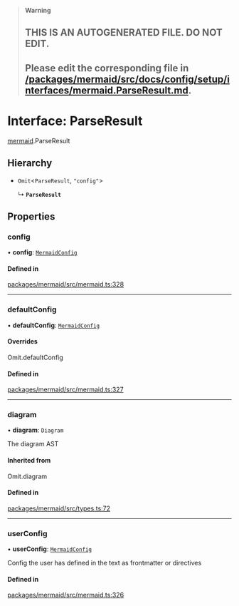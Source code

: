 > **Warning**
>
> ## THIS IS AN AUTOGENERATED FILE. DO NOT EDIT.
>
> ## Please edit the corresponding file in [/packages/mermaid/src/docs/config/setup/interfaces/mermaid.ParseResult.md](../../../../packages/mermaid/src/docs/config/setup/interfaces/mermaid.ParseResult.md).

# Interface: ParseResult

[mermaid](../modules/mermaid.md).ParseResult

## Hierarchy

- `Omit`<`ParseResult`, `"config"`>

  ↳ **`ParseResult`**

## Properties

### config

• **config**: [`MermaidConfig`](mermaid.MermaidConfig.md)

#### Defined in

[packages/mermaid/src/mermaid.ts:328](https://github.com/mermaid-js/mermaid/blob/master/packages/mermaid/src/mermaid.ts#L328)

---

### defaultConfig

• **defaultConfig**: [`MermaidConfig`](mermaid.MermaidConfig.md)

#### Overrides

Omit.defaultConfig

#### Defined in

[packages/mermaid/src/mermaid.ts:327](https://github.com/mermaid-js/mermaid/blob/master/packages/mermaid/src/mermaid.ts#L327)

---

### diagram

• **diagram**: `Diagram`

The diagram AST

#### Inherited from

Omit.diagram

#### Defined in

[packages/mermaid/src/types.ts:72](https://github.com/mermaid-js/mermaid/blob/master/packages/mermaid/src/types.ts#L72)

---

### userConfig

• **userConfig**: [`MermaidConfig`](mermaid.MermaidConfig.md)

Config the user has defined in the text as frontmatter or directives

#### Defined in

[packages/mermaid/src/mermaid.ts:326](https://github.com/mermaid-js/mermaid/blob/master/packages/mermaid/src/mermaid.ts#L326)
